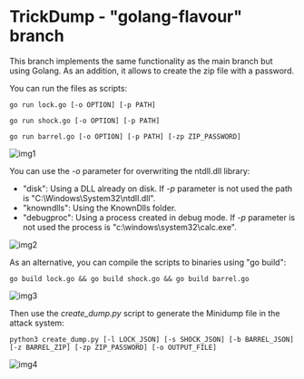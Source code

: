 # TrickDump - "golang-flavour" branch

This branch implements the same functionality as the main branch but using Golang. As an addition, it allows to create the zip file with a password.

You can run the files as scripts:

```
go run lock.go [-o OPTION] [-p PATH]
```
```
go run shock.go [-o OPTION] [-p PATH]
```
```
go run barrel.go [-o OPTION] [-p PATH] [-zp ZIP_PASSWORD]
```

![img1](https://raw.githubusercontent.com/ricardojoserf/ricardojoserf.github.io/master/images/trickdump/Screenshot_go1.png)

You can use the *-o* parameter for overwriting the ntdll.dll library:
- "disk": Using a DLL already on disk. If *-p* parameter is not used the path is "C:\Windows\System32\ntdll.dll".
- "knowndlls": Using the KnownDlls folder.
- "debugproc": Using a process created in debug mode. If *-p* parameter is not used the process is "c:\windows\system32\calc.exe".

![img2](https://raw.githubusercontent.com/ricardojoserf/ricardojoserf.github.io/master/images/trickdump/Screenshot_go2.png)

As an alternative, you can compile the scripts to binaries using "go build":

```
go build lock.go && go build shock.go && go build barrel.go
``` 

![img3](https://raw.githubusercontent.com/ricardojoserf/ricardojoserf.github.io/master/images/trickdump/Screenshot_go3.png)

Then use the *create_dump.py* script to generate the Minidump file in the attack system:

```
python3 create_dump.py [-l LOCK_JSON] [-s SHOCK_JSON] [-b BARREL_JSON] [-z BARREL_ZIP] [-zp ZIP_PASSWORD] [-o OUTPUT_FILE]
```

![img4](https://raw.githubusercontent.com/ricardojoserf/ricardojoserf.github.io/master/images/trickdump/Screenshot_go4.png)
